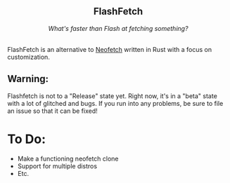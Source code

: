 <h2 align="center">FlashFetch</h2>
<p align="center">
<i>What's faster than Flash at fetching something?</i>
<br>
<br>

FlashFetch is an alternative to [Neofetch](https://github.com/dylanaraps/neofetch)
written in Rust with a focus on customization.

## Warning:
Flashfetch is not to a "Release" state yet. Right now, it's in a "beta" state with a lot of glitched and bugs. If you run into any problems, be sure to file an issue so that it can be fixed!

# To Do:
- Make a functioning neofetch clone
- Support for multiple distros
- Etc.

